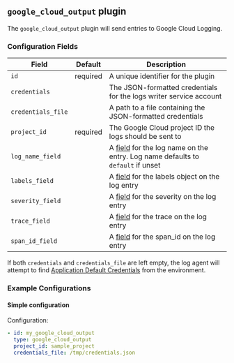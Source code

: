 ## `google_cloud_output` plugin

The `google_cloud_output` plugin will send entries to Google Cloud Logging.

### Configuration Fields

| Field              | Default  | Description                                                                                            |
| ---                | ---      | ---                                                                                                    |
| `id`               | required | A unique identifier for the plugin                                                                     |
| `credentials`      |          | The JSON-formatted credentials for the logs writer service account                                     |
| `credentials_file` |          | A path to a file containing the JSON-formatted credentials                                             |
| `project_id`       | required | The Google Cloud project ID the logs should be sent to                                                 |
| `log_name_field`   |          | A [field](/docs/types/field.md) for the log name on the entry. Log name defaults to `default` if unset |
| `labels_field`     |          | A [field](/docs/types/field.md) for the labels object on the log entry                                 |
| `severity_field`   |          | A [field](/docs/types/field.md) for the severity on the log entry                                      |
| `trace_field`      |          | A [field](/docs/types/field.md) for the trace on the log entry                                         |
| `span_id_field`    |          | A [field](/docs/types/field.md) for the span_id on the log entry                                       |

If both `credentials` and `credentials_file` are left empty, the log agent will attempt to find
[Application Default Credentials](https://cloud.google.com/docs/authentication/production) from the environment.

### Example Configurations

#### Simple configuration

Configuration:
```yaml
- id: my_google_cloud_output
  type: google_cloud_output
  project_id: sample_project
  credentials_file: /tmp/credentials.json
```
